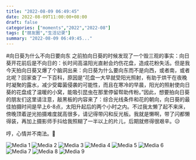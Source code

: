 ```yaml
---
title: "2022-08-09 06:49:45"
date: 2022-08-09T11:00:00+08:00
draft: false
categories: ["moments","2022","2022-08"]
tags: ["朋友圈","生活记录"]
summary: "2022-08-09 06:49:45..."
---
```


#向日葵为什么不向日要向东
​
​之前拍向日葵的时候发现了一个毁三观的事实：向日葵开花前后是不向日的：长时间高温阳光直射会灼伤花盘，造成花粉失活。但是我今天拍向日葵又爆了个脑洞出来：向日葵为什么要向东而不是向西，或者南，或者北呢？回家查了一下百科，原因是“花盘一大早就受阳光照射，有助于烘干在夜晚时凝聚的露水，减少受霉菌侵袭的可能性，而且在寒冷的早晨，阳光的照射使向日葵的花盘成了温暖的小窝，能吸引昆虫在那里停留帮助传粉。”
​
​因此，想要拍向日葵的朋友们这里请注意，敲黑板的内容来了：综合光线条件和花的朝向，向日葵的最佳拍摄时间是早上6-8点，太阳升起后的两个小时之内。不过我太懒了起不来床，傍晚顶着逆光拍摄难度就高很多，请记得带闪和反光板。我就是懒啊，带了闪都懒得装，再加上摄影师手抖给我照糊了一半以上的片儿，后期就修得很艰辛。😥

哼，心情并不南法。😤

![Media 1](/Moments/photos/2022-08-09/202208090649450.jpg)
![Media 2](/Moments/photos/2022-08-09/202208090649451.jpg)
![Media 3](/Moments/photos/2022-08-09/202208090649452.jpg)
![Media 4](/Moments/photos/2022-08-09/202208090649453.jpg)
![Media 5](/Moments/photos/2022-08-09/202208090649454.jpg)
![Media 6](/Moments/photos/2022-08-09/202208090649455.jpg)
![Media 7](/Moments/photos/2022-08-09/202208090649456.jpg)
![Media 8](/Moments/photos/2022-08-09/202208090649457.jpg)
![Media 9](/Moments/photos/2022-08-09/202208090649458.jpg)

